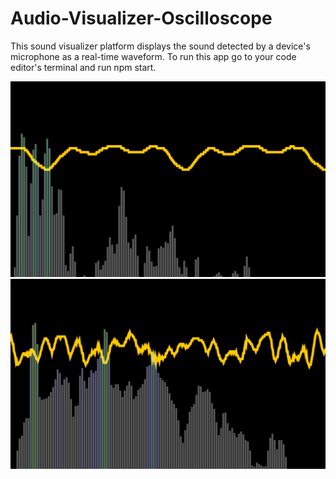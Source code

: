 # Audio-Visualizer-Oscilloscope
This sound visualizer platform displays the sound detected by a device's microphone as a real-time waveform.
To run this app go to your code editor's terminal and run npm start. 

<img src="Screen Shot 2022-02-21 at 18.01.41.png" />
<img src="Screen Shot 2022-02-21 at 18.01.50.png" />
